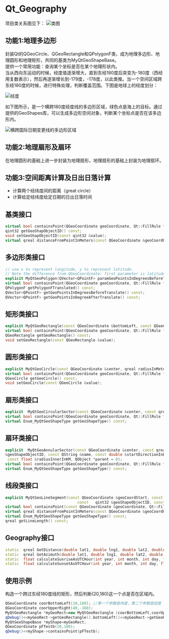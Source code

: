 # Qt_Geography  

项目类关系图见下：
![类图](https://gitee.com/uploads/images/2017/1124/150703_68026d38_854788.jpeg "软件项目类图.jpg")


## 功能1:地理多边形  
封装Qt的QGeoCircle、QGeoRectangle和QPolygonF类，成为地理多边形、地理圆形和地理矩形，共同的基类为MyQtGeoShapeBase。  
提供一个常用功能：查询某个坐标是否在某个地理形状内。  
当从西向东运动的时候，经度值逐渐增大，直到东经180度后突变为-180度（西经用复数表示），然后再逐渐增长到-179度，-178度，以此类推。当一个空间区域跨东经180度的时候，进行特殊处理，判断覆盖范围。下图是地球上的经度划分：  

![经度](http://git.oschina.net/uploads/images/2017/0118/220228_c52e8930_854788.jpeg "经度划分")  

如下图所示，是一个横跨180度经度线的多边形区域，绿色点是海上的目标。通过提供的GeoShapes库，可以生成多边形空间对象，判断某个坐标点是否在该多边形内。  

![横跨国际日期变更线的多边形区域](http://git.oschina.net/uploads/images/2017/0118/215338_69f64e39_854788.png "多边形区域")  

## 功能2:地理扇形及扇环  
在地理圆形的基础上进一步封装为地理扇形，地理扇形的基础上封装为地理扇环。    


## 功能3:空间距离计算及日出日落计算  
- 计算两个经纬度间的距离（great circle）    
- 计算给定经纬度给定日期的日出日落时间  

## 基类接口  
```C++  
virtual bool containsPoint(QGeoCoordinate geoCoordinate, Qt::FillRule fillRule=Qt::OddEvenFill) =0;
qint32 getGeoShapObjectID() const;
void setGeoShapObjectID(const qint32 &value);  
virtual qreal distanceFromPointInMeters(const QGeoCoordinate &geoCoordPoint)=0;
```  
## 多边形类接口  
```C++  
// use x to represent longitude, y to represent latitude.
// Note the difference from QGeoCoordinate: first parameter is latitude, second parameter is longitude.
explicit MyQtGeoPolygon(QVector<QPointF> paramGeoPointsInDegreesBeforeTranslate, bool *ok,QObject *parent = 0);
virtual bool containsPoint(QGeoCoordinate geoCoordinate, Qt::FillRule fillRule=Qt::OddEvenFill) ;
QPolygonF getPolygonFTranslated() const;
QVector<QPointF> getGeoPointsInDegreesBeforeTranslate() const;
QVector<QPointF> getGeoPointsInDegreeAfterTranslate() const;
```  

## 矩形类接口  
```C++  
explicit MyQtGeoRectangle(const QGeoCoordinate &bottomLeft, const QGeoCoordinate &topRight, bool *ok, QObject *parent = 0);
virtual bool containsPoint(QGeoCoordinate geoCoordinate, Qt::FillRule fillRule=Qt::OddEvenFill) ;
QGeoRectangle getGeoRectangle() const;
void setGeoRectangle(const QGeoRectangle &value);
```  

## 圆形类接口  
```C++  
explicit MyQtGeoCircle(const QGeoCoordinate &center, qreal radiusInMeters,bool *ok,QObject *parent = 0);
virtual bool containsPoint(QGeoCoordinate geoCoordinate, Qt::FillRule fillRule=Qt::OddEvenFill) ;
QGeoCircle getGeoCircle() const;
void setGeoCircle(const QGeoCircle &value);
```  

## 扇形类接口  
```C++  
explicit  MyQtGeoCircularSector(const QGeoCoordinate &center, const qreal &radiusInMeters,bool *ok,const qint32 &geoShapeObjectID, const QString &name, const double &startDirectionInDegree,const double &endDirectionInDegree,  QObject *parent = 0);
virtual bool containsPoint(QGeoCoordinate geoCoordinate, Qt::FillRule fillRule=Qt::OddEvenFill) ;
virtual Enum_MyQtGeoShapeType getGeoShapeType() const;
```  

## 扇环类接口  
```C++  
explicit  MyQtGeoAnnularSector(const QGeoCoordinate &center, const qreal &radiusInMeters,bool *ok,const qint32 
&geoShapeObjectID, const QString &name, const double &startDirectionInDegree, const double &endDirectionInDegree,
 const float &radiusInnerInKM, QObject *parent = 0);
virtual bool containsPoint(QGeoCoordinate geoCoordinate, Qt::FillRule fillRule=Qt::OddEvenFill) ;
virtual Enum_MyQtGeoShapeType getGeoShapeType() const;  
```  

## 线段类接口  
```C++
explicit MyQtGeoLineSegment(const QGeoCoordinate &geoCoordStart, const QGeoCoordinate &geoCoordEnd, bool *ok,
                                const   qint32 &geoShapeObjectID, const QString &name, QObject *parent = 0);
virtual bool containsPoint(const QGeoCoordinate &geoCoordinate, Qt::FillRule fillRule=Qt::OddEvenFill)=0 ; //To be implemented
virtual qreal distanceFromPointInMeters(const QGeoCoordinate &geoCoordPoint); //To be implemented
virtual Enum_MyQtGeoShapeType getGeoShapeType() const;
qreal getLineLength() const;
```


## Geography接口  
```C++
static  qreal GetDistance(double lat1, double lng1, double lat2, double lng2);
static  qreal GetAzimuth(double lat1, double lng1, double lat2, double lng2);
static  float calculateSunriseAsUTCHour(int year, int month, int day, float lat, float lng);
static  float calculateSunsetAsUTCHour(int year, int month, int day, float lat, float lng);
```

## 使用示例  
构造一个跨过东经180度线的矩形，然后判断(20,180)这一个点是否在区域内。
```C++
QGeoCoordinate coorBottomLeft(10,160); //第一个参数是纬度，第二个参数是经度
QGeoCoordinate coorUpperRight(40,-160);
MyQtGeoRectangle *myGeoRect=new MyQtGeoRectangle (coorBottomLeft,coorUpperRight,&ok);
qDebug()<<myGeoRect->getGeoRectangle().bottomLeft()<<myGeoRect->getGeoRectangle().bottomRight();
MyQtGeoShapeBase *myShape=myGeoRect;
QGeoCoordinate pFTestb(20,180);
qDebug()<<myShape->containsPoint(pFTestb);
```